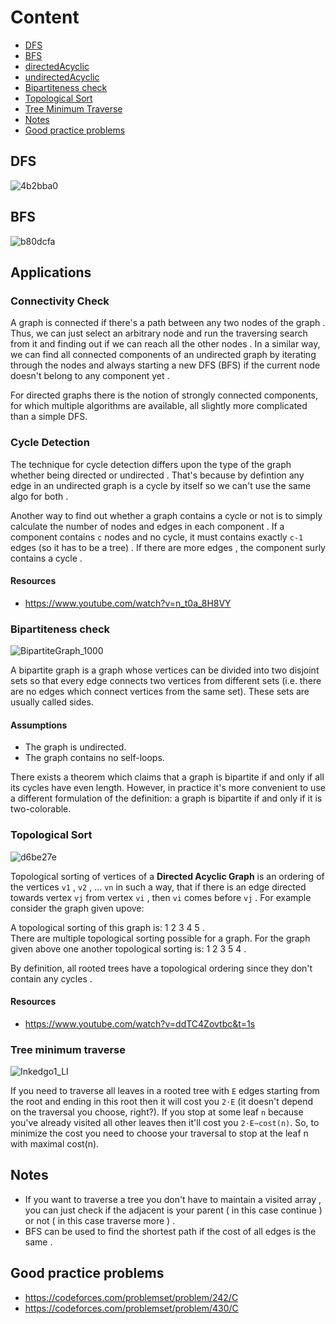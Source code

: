 # Content

- [DFS](https://github.com/A-bahaa/competitive-programming-algorithms/blob/main/Graph%20Traversal/DFS.cpp)
- [BFS](https://github.com/A-bahaa/competitive-programming-algorithms/blob/main/Graph%20Traversal/BFS.cpp)
- [directedAcyclic](https://github.com/A-bahaa/competitive-programming-algorithms/blob/main/Graph%20Traversal/directedAcyclic.cpp)
- [undirectedAcyclic](https://github.com/A-bahaa/competitive-programming-algorithms/blob/main/Graph%20Traversal/udirectedAcyclic.cpp)
- [Bipartiteness check](https://github.com/A-bahaa/competitive-programming-algorithms/blob/main/Graph%20Traversal/Bipartite.cpp)
- [Topological Sort](https://github.com/A-bahaa/competitive-programming-algorithms/blob/main/Graph%20Traversal/topSort.cpp)
- [Tree Minimum Traverse](https://github.com/A-bahaa/competitive-programming-algorithms/blob/main/Graph%20Traversal/minForest.cpp)
- [Notes](https://github.com/A-bahaa/competitive-programming-algorithms/blob/main/Graph%20Traversal/README.md#notes)
- [Good practice problems]()


## DFS

![4b2bba0](https://user-images.githubusercontent.com/65967989/140500100-8625a116-0ca6-48aa-a918-010925d69c37.jpg)

## BFS

![b80dcfa](https://user-images.githubusercontent.com/65967989/140500167-e09747db-98e7-45ea-aa82-3c24f99828d5.jpg)



## Applications

### Connectivity Check

A graph is connected if there's a path between any two nodes of the graph . Thus, we can just select an arbitrary node and run the traversing search from it and finding out if we can reach all the other nodes . In a similar way, we can find all connected components of an undirected graph by iterating through the nodes and always starting a new DFS (BFS) if the current node doesn't belong to any component yet .

For directed graphs there is the notion of strongly connected components, for which multiple algorithms are available, all slightly more complicated than a simple DFS.

### Cycle Detection

The technique for cycle detection differs upon the type of the graph whether being directed or undirected . That's because by defintion any edge in an undirected graph is a cycle by itself so we can't use the same algo for both .

Another way to find out whether a graph contains a cycle or not is to simply calculate the number of nodes and edges in each component . If a component contains `c` nodes and no cycle, it must contains exactly `c-1` edges (so it has to be a tree) . If there are more edges , the component surly contains a cycle . 

#### Resources
- https://www.youtube.com/watch?v=n_t0a_8H8VY

### Bipartiteness check
![BipartiteGraph_1000](https://user-images.githubusercontent.com/65967989/141159210-d2dc597d-3a59-479a-a5d1-047b1265c5d3.gif)

A bipartite graph is a graph whose vertices can be divided into two disjoint sets so that every edge connects two vertices from different sets (i.e. there are no edges which connect vertices from the same set). These sets are usually called sides.

#### Assumptions
- The graph is undirected.
- The graph contains no self-loops.

There exists a theorem which claims that a graph is bipartite if and only if all its cycles have even length. However, in practice it's more convenient to use a different formulation of the definition: a graph is bipartite if and only if it is two-colorable.

### Topological Sort
![d6be27e](https://user-images.githubusercontent.com/65967989/141207081-13c511bf-8ce5-4b94-b655-b8e7682b3abb.png)

Topological sorting of vertices of a **Directed Acyclic Graph** is an ordering of the vertices `v1` , `v2` , ... `vn` in such a way, that if there is an edge directed towards vertex `vj`  from vertex `vi` , then `vi` comes before `vj` . For example consider the graph given upove:

A topological sorting of this graph is:   1 2 3 4 5 .  
There are multiple topological sorting possible for a graph. For the graph given above one another topological sorting is:  1 2 3 5 4 .

By definition, all rooted trees have a topological ordering since they don't contain any cycles .  

#### Resources
- https://www.youtube.com/watch?v=ddTC4Zovtbc&t=1s

### Tree minimum traverse
![Inkedgo1_LI](https://user-images.githubusercontent.com/65967989/141689459-3625e7db-f12e-4ca7-856a-0080f35b60c5.jpg)

If you need to traverse all leaves in a rooted tree with `E` edges starting from the root and ending in this root then it will cost you `2⋅E` (it doesn't depend on the traversal you choose, right?). If you stop at some leaf `n` because you've already visited all other leaves then it'll cost you `2⋅E−cost(n)`. So, to minimize the cost you need to choose your traversal to stop at the leaf n with maximal cost(n).

## Notes
- If you want to traverse a tree you don't have to maintain a visited array , you can just check if the adjacent is your parent ( in this case continue ) or not ( in this case traverse more ) .
- BFS can be used to find the shortest path if the cost of all edges is the same . 


## Good practice problems
- https://codeforces.com/problemset/problem/242/C
- https://codeforces.com/problemset/problem/430/C

